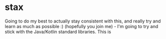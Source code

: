 # stax
Going to do my best to actually stay consistent with this, and really try and learn as much as possible :) (hopefully you join me) - I'm going to try and stick with the Java/Kotlin standard libraries.  This is 
